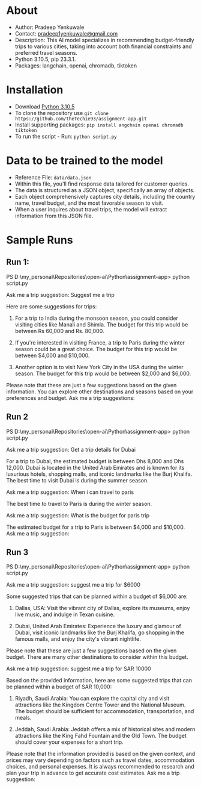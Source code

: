 # About

- Author: Pradeep Yenkuwale
- Contact: pradeep1yenkuwale@gmail.com
- Description: This AI model specializes in recommending budget-friendly trips to various cities, taking into account both financial constraints and preferred travel seasons.
- Python 3.10.5, pip 23.3.1.
- Packages: langchain, openai, chromadb, tiktoken

# Installation

- Download [Python 3.10.5](https://www.python.org/ftp/python/3.10.5/python-3.10.5-amd64.exe)
- To clone the repository use `git clone https://github.com/theTechie93/assignment-app.git`
- Install supporting packages: `pip install angchain openai chromadb tiktoken`
- To run the script - Run: `python script.py`

# Data to be trained to the model

- Reference File: `data/data.json`
- Within this file, you'll find response data tailored for customer queries.
- The data is structured as a JSON object, specifically an array of objects.
- Each object comprehensively captures city details, including the country name, travel budget, and the most favorable season to visit.
- When a user inquires about travel trips, the model will extract information from this JSON file.

# Sample Runs

## Run 1:

PS D:\my_personal\Repositories\open-ai\Python\assignment-app> python script.py

Ask me a trip suggestion: Suggest me a trip

Here are some suggestions for trips:

1. For a trip to India during the monsoon season, you could consider visiting cities like Manali and Shimla. The budget for this trip would be between Rs 60,000 and Rs. 80,000.

2. If you're interested in visiting France, a trip to Paris during the winter season could be a great choice. The budget for this trip would be between $4,000 and $10,000.

3. Another option is to visit New York City in the USA during the winter season. The budget for this trip would be between $2,000 and $6,000.

Please note that these are just a few suggestions based on the given information. You can explore other destinations and seasons based on your preferences and budget.
Ask me a trip suggestions:

## Run 2

PS D:\my_personal\Repositories\open-ai\Python\assignment-app> python script.py

Ask me a trip suggestion: Get a trip details for Dubai

For a trip to Dubai, the estimated budget is between Dhs 8,000 and Dhs 12,000. Dubai is located in the United Arab Emirates and is known
for its luxurious hotels, shopping malls, and iconic landmarks like the Burj Khalifa. The best time to visit Dubai is during the summer season.

Ask me a trip suggestion: When i can travel to paris

The best time to travel to Paris is during the winter season.

Ask me a trip suggestion: What is the budget for paris trip

The estimated budget for a trip to Paris is between $4,000 and $10,000.
Ask me a trip suggestion:

## Run 3

PS D:\my_personal\Repositories\open-ai\Python\assignment-app> python script.py

Ask me a trip suggestion: suggest me a trip for $6000

Some suggested trips that can be planned within a budget of $6,000 are:

1. Dallas, USA: Visit the vibrant city of Dallas, explore its museums, enjoy live music, and indulge in Texan cuisine.

2. Dubai, United Arab Emirates: Experience the luxury and glamour of Dubai, visit iconic landmarks like the Burj Khalifa, go shopping in the famous malls, and enjoy the city's vibrant nightlife.

Please note that these are just a few suggestions based on the given budget. There are many other destinations to consider within this budget.

Ask me a trip suggestion: suggest me a trip for SAR 10000

Based on the provided information, here are some suggested trips that can be planned within a budget of SAR 10,000:

1. Riyadh, Saudi Arabia: You can explore the capital city and visit attractions like the Kingdom Centre Tower and the National Museum. The budget should be sufficient for accommodation, transportation, and meals.

2. Jeddah, Saudi Arabia: Jeddah offers a mix of historical sites and modern attractions like the King Fahd Fountain and the Old Town. The budget should cover your expenses for a short trip.

Please note that the information provided is based on the given context, and prices may vary depending on factors such as travel dates, accommodation choices, and personal expenses. It is always recommended to research and plan your trip in advance to get accurate cost estimates.
Ask me a trip suggestion:
